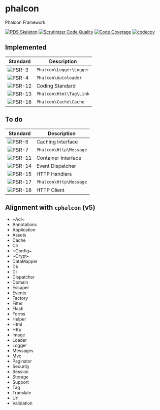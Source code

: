 # phalcon
Phalcon Framework

[![PDS Skeleton](https://img.shields.io/badge/pds-skeleton-blue.svg?style=flat-square)](https://github.com/php-pds/skeleton)
[![Scrutinizer Code Quality](https://scrutinizer-ci.com/g/phalcon/phalcon/badges/quality-score.png?b=v6.0.x)](https://scrutinizer-ci.com/g/phalcon/phalcon/?branch=v6.0.x)
[![Code Coverage](https://scrutinizer-ci.com/g/phalcon/phalcon/badges/coverage.png?b=v5.0.x)](https://scrutinizer-ci.com/g/phalcon/phalcon/?branch=v5.0.x)
[![codecov](https://codecov.io/gh/phalcon/phalcon/branch/v6.0.x/graph/badge.svg?token=C7GZV0S29F)](https://codecov.io/gh/phalcon/phalcon)

## Implemented

| Standard                                                                  | Description             |
|---------------------------------------------------------------------------|-------------------------|
| ![PSR-3](https://img.shields.io/badge/PSR-3-blue.svg?style=flat-square)   | `Phalcon\Logger\Logger` |
| ![PSR-4](https://img.shields.io/badge/PSR-4-blue.svg?style=flat-square)   | `Phalcon\Autoloader`    |
| ![PSR-12](https://img.shields.io/badge/PSR-12-blue.svg?style=flat-square) | Coding Standard         |
| ![PSR-13](https://img.shields.io/badge/PSR-13-blue.svg?style=flat-square) | `Phalcon\Html\Tag\Link` |
| ![PSR-16](https://img.shields.io/badge/PSR-16-blue.svg?style=flat-square) | `Phalcon\Cache\Cache`   |

## To do

| Standard                                                                 | Description            |
|--------------------------------------------------------------------------|------------------------|
| ![PSR-6](https://img.shields.io/badge/PSR-6-red.svg?style=flat-square)   | Caching Interface      |
| ![PSR-7](https://img.shields.io/badge/PSR-7-red.svg?style=flat-square)   | `Phalcon\Http\Message` |
| ![PSR-11](https://img.shields.io/badge/PSR-11-red.svg?style=flat-square) | Container Interface    |
| ![PSR-14](https://img.shields.io/badge/PSR-14-red.svg?style=flat-square) | Event Dispatcher       |
| ![PSR-15](https://img.shields.io/badge/PSR-15-red.svg?style=flat-square) | HTTP Handlers          |
| ![PSR-17](https://img.shields.io/badge/PSR-18-red.svg?style=flat-square) | `Phalcon\Http\Message` |
| ![PSR-18](https://img.shields.io/badge/PSR-17-red.svg?style=flat-square) | HTTP Client            |


## Alignment with `cphalcon` (v5)
- ~Acl~
- Annotations
- Application
- Assets
- Cache
- Cli
- ~Config~
- ~Crypt~
- DataMapper
- Db
- Di
- Dispatcher
- Domain
- Escaper
- Events
- Factory
- Filter
- Flash
- Forms
- Helper
- Html
- Http
- Image
- Loader
- Logger
- Messages
- Mvc
- Paginator
- Security
- Session
- Storage
- Support
- Tag
- Translate
- Url
- Validation
